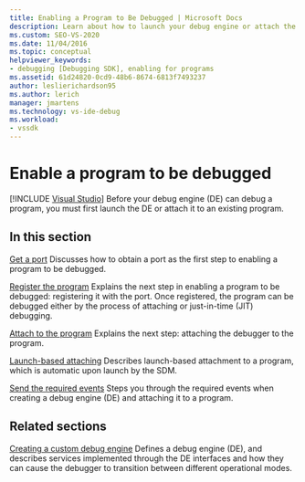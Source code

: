 ```yaml
---
title: Enabling a Program to Be Debugged | Microsoft Docs
description: Learn about how to launch your debug engine or attach the debug engine to an existing program to debug a program.
ms.custom: SEO-VS-2020
ms.date: 11/04/2016
ms.topic: conceptual
helpviewer_keywords:
- debugging [Debugging SDK], enabling for programs
ms.assetid: 61d24820-0cd9-48b6-8674-6813f7493237
author: leslierichardson95
ms.author: lerich
manager: jmartens
ms.technology: vs-ide-debug
ms.workload:
- vssdk
---
```

# Enable a program to be debugged

 [!INCLUDE [Visual Studio](~/includes/applies-to-version/vs-not-mac.md)]
Before your debug engine (DE) can debug a program, you must first launch the DE or attach it to an existing program.

## In this section
 [Get a port](../../extensibility/debugger/getting-a-port.md)
 Discusses how to obtain a port as the first step to enabling a program to be debugged.

 [Register the program](../../extensibility/debugger/registering-the-program.md)
 Explains the next step in enabling a program to be debugged: registering it with the port. Once registered, the program can be debugged either by the process of attaching or just-in-time (JIT) debugging.

 [Attach to the program](../../extensibility/debugger/attaching-to-the-program.md)
 Explains the next step: attaching the debugger to the program.

 [Launch-based attaching](../../extensibility/debugger/launch-based-attachment.md)
 Describes launch-based attachment to a program, which is automatic upon launch by the SDM.

 [Send the required events](../../extensibility/debugger/sending-the-required-events.md)
 Steps you through the required events when creating a debug engine (DE) and attaching it to a program.

## Related sections
 [Creating a custom debug engine](../../extensibility/debugger/creating-a-custom-debug-engine.md)
 Defines a debug engine (DE), and describes services implemented through the DE interfaces and how they can cause the debugger to transition between different operational modes.
